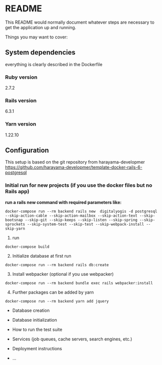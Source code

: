 # README

This README would normally document whatever steps are necessary to get the
application up and running.

Things you may want to cover:

## System dependencies
everything is clearly described in the Dockerfile

### Ruby version 
   2.7.2

### Rails version
  6.3.1

### Yarn version
  1.22.10


## Configuration
  This setup is based on the git repository from harayama-developmer
  https://github.com/harayama-developmer/template-docker-rails-6-postgresql

### Initial run for new projects (if you use the docker files but no Rails app)
__run a rails new command with required parameters like:__

    docker-compose run --rm backend rails new  digitalyogis -d postgresql --skip-action-cable --skip-action-mailbox --skip-action-text --skip-bootsnap --skip-git --skip-keeps --skip-listen --skip-spring --skip-sprockets --skip-system-test --skip-test --skip-webpack-install --skip-yarn

  1. run 
     
    docker-compose build
  2. Initialize database at first run 
     
    docker-compose run --rm backend rails db:create
  3. Install webpacker (optional if you use webpacker)
     
    docker-compose run --rm backend bundle exec rails webpacker:install

  4. Further packages can be added by yarn

    docker-compose run --rm backend yarn add jquery 
  
* Database creation

* Database initialization

* How to run the test suite

* Services (job queues, cache servers, search engines, etc.)

* Deployment instructions

* ...
